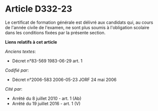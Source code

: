 # Article D332-23

Le certificat de formation générale est délivré aux candidats qui, au cours de l'année civile de l'examen, ne sont plus
soumis à l'obligation scolaire dans les conditions fixées par la présente section.

**Liens relatifs à cet article**

_Anciens textes_:

  - Décret n°83-569 1983-06-29 art. 1

_Codifié par_:

  - Décret n°2006-583 2006-05-23 JORF 24 mai 2006

_Cité par_:

  - Arrêté du 8 juillet 2010 - art. 1 (Ab)
  - Arrêté du 19 juillet 2016 - art. 1 (V)
